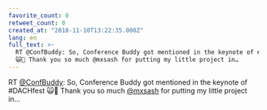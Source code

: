 ```yaml
---
favorite_count: 0
retweet_count: 0
created_at: "2018-11-10T13:22:35.000Z"
lang: en
full_text: >-
  RT @ConfBuddy: So, Conference Buddy got mentioned in the keynote of #DACHfest
  🙀🤯 Thank you so much @mxsash for putting my little project in…
---
```


RT [@ConfBuddy](https://twitter.com/ConfBuddy): So, Conference Buddy got
mentioned in the keynote of #DACHfest 🙀🤯 Thank you so much
[@mxsash](https://twitter.com/mxsash) for putting my little project in…
